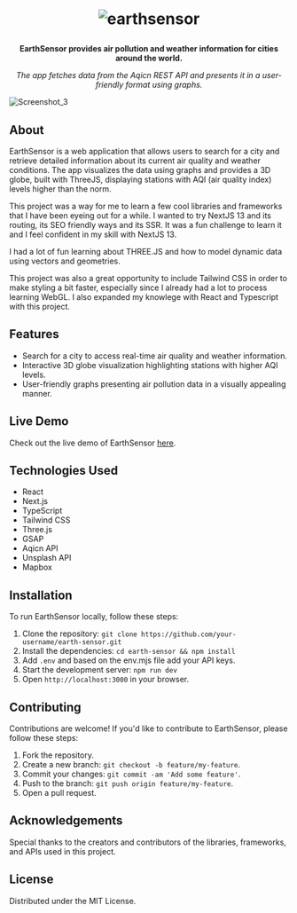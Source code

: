 <h1 align="center">
  
  ![earthsensor](https://github.com/VasaOfficial/EarthSensor/assets/113908218/091e8683-33f4-4d0e-9830-46c4f3a3950b)

</h1>
<p align="center">
  <strong>EarthSensor provides air pollution and weather information for cities around the world.</strong>
</p>

<p align="center">
  <em>The app fetches data from the Aqicn REST API and presents it in a user-friendly format using graphs.</em>
</p>

![Screenshot_3](https://github.com/VasaOfficial/EarthSensor/assets/113908218/f900c1f2-06b0-4f08-94c0-5f624baff7b8)

<h2>About</h2>

EarthSensor is a web application that allows users to search for a city and retrieve detailed information about its current air quality and weather conditions. The app visualizes the data using graphs and provides a 3D globe, built with ThreeJS, displaying stations with AQI (air quality index) levels higher than the norm.

This project was a way for me to learn a few cool libraries and frameworks that I have been eyeing out for a while. I wanted to try NextJS 13 and its routing, its SEO friendly ways and its SSR. It was a fun challenge to learn it and I feel confident in my skill with NextJS 13.

I had a lot of fun learning about THREE.JS and how to model dynamic data using vectors and geometries.

This project was also a great opportunity to include Tailwind CSS in order to make styling a bit faster, especially since I already had a lot to process learning WebGL. I also expanded my knowlege with React and Typescript with this project.

<h2>Features</h2>

- Search for a city to access real-time air quality and weather information.
- Interactive 3D globe visualization highlighting stations with higher AQI levels.
- User-friendly graphs presenting air pollution data in a visually appealing manner.

<h2>Live Demo</h2>

Check out the live demo of EarthSensor [here](https://your-demo-url.com).

<h2>Technologies Used</h2>

- React
- Next.js
- TypeScript
- Tailwind CSS
- Three.js
- GSAP
- Aqicn API
- Unsplash API
- Mapbox

<h2>Installation</h2>

To run EarthSensor locally, follow these steps:

1. Clone the repository: `git clone https://github.com/your-username/earth-sensor.git`
2. Install the dependencies: `cd earth-sensor && npm install`
3. Add `.env` and based on the env.mjs file add your API keys.
4. Start the development server: `npm run dev`
5. Open `http://localhost:3000` in your browser.

<h2>Contributing</h2>

Contributions are welcome! If you'd like to contribute to EarthSensor, please follow these steps:

1. Fork the repository.
2. Create a new branch: `git checkout -b feature/my-feature`.
3. Commit your changes: `git commit -am 'Add some feature'`.
4. Push to the branch: `git push origin feature/my-feature`.
5. Open a pull request.

<h2>Acknowledgements</h2>

Special thanks to the creators and contributors of the libraries, frameworks, and APIs used in this project.

<h2>License</h2>

Distributed under the MIT License.
